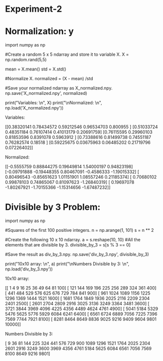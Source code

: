 # Experiment-2


# Normalization: y

import numpy as np

#Create a random 5 x 5 ndarray and store it to variable X.
X = np.random.rand(5,5)

mean = X.mean()
std = X.std()

#Normalize X.
normalized = (X - mean) /std

#Save your normalized ndarray as X_normalized.npy.
np.save('X_normalized.npy', normalized)

print("Variables: \n", X)
print("\nNormalized: \n", np.load('X_normalized.npy'))

Variables: 

 [[0.38320141 0.78434572 0.59212546 0.96534703 0.800955  ]
 [0.51033724 0.48351184 0.76107414 0.41013179 0.20691759]
 [0.76115595 0.29960103 0.81853596 0.8391078  0.5963912 ]
 [0.73388616 0.81499738 0.74551187 0.76282574 0.18518   ]
 [0.59225675 0.03675963 0.06485202 0.21719796 0.07226402]]

Normalized:

 [[-0.5555759   0.88844275  0.19649814  1.54000197  0.94823198]
 [-0.09791888 -0.19448355  0.80467091 -0.4586333  -1.19015332]
 [ 0.80496543 -0.85651623  1.01151901  1.08557246  0.21185374]
 [ 0.70680102  0.99878103  0.74865067  0.81097623 -1.26840319]
 [ 0.19697078 -1.80267921 -1.70155366 -1.15314656 -1.67487232]]


# Divisible by 3 Problem:

import numpy as np

#Squares of the first 100 positive integers.
n = np.arange(1, 101)
s = n ** 2

#Create the following 10 x 10 ndarray.
a = s.reshape(10, 10)
#All the elements that are divisible by 3.
divisible_by_3 = s[s % 3 == 0]

#Save the result as div_by_3.npy.
np.save('div_by_3.npy', divisible_by_3)

print("10x10 array: \n", a) 
print("\nNumbers Divisible by 3: \n", np.load('div_by_3.npy'))

10x10 array: 

 [[    1     4     9    16    25    36    49    64    81   100]
 [  121   144   169   196   225   256   289   324   361   400]
 [  441   484   529   576   625   676   729   784   841   900]
 [  961  1024  1089  1156  1225  1296  1369  1444  1521  1600]
 [ 1681  1764  1849  1936  2025  2116  2209  2304  2401  2500]
 [ 2601  2704  2809  2916  3025  3136  3249  3364  3481  3600]
 [ 3721  3844  3969  4096  4225  4356  4489  4624  4761  4900]
 [ 5041  5184  5329  5476  5625  5776  5929  6084  6241  6400]
 [ 6561  6724  6889  7056  7225  7396  7569  7744  7921  8100]
 [ 8281  8464  8649  8836  9025  9216  9409  9604  9801 10000]]

Numbers Divisible by 3: 

 [   9   36   81  144  225  324  441  576  729  900 1089 1296 1521 1764
 2025 2304 2601 2916 3249 3600 3969 4356 4761 5184 5625 6084 6561 7056
 7569 8100 8649 9216 9801]
 

